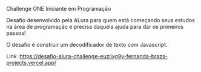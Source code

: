 
Challenge ONE Iniciante em Programação

Desafio desenvolvido pela ALura para quem está começando seus estudos na área de programação e precisa daquela ajuda para dar os primeiros passos!

 O desafio é construir um decodificador de texto com Javascript.
 
Link :https://desafio-alura-challenge-euziixg9y-fernanda-brazs-projects.vercel.app/
